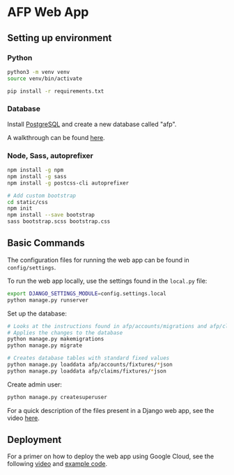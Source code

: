 # AFP Web App

## Setting up environment

### Python

```bash
python3 -m venv venv
source venv/bin/activate

pip install -r requirements.txt
```

### Database

Install [PostgreSQL](https://www.postgresql.org/download/) and create a new database called "afp".

A walkthrough can be found [here](https://www.digitalocean.com/community/tutorials/how-to-use-postgresql-with-your-django-application-on-ubuntu-20-04).

### Node, Sass, autoprefixer

```bash
npm install -g npm
npm install -g sass
npm install -g postcss-cli autoprefixer

# Add custom bootstrap
cd static/css
npm init
npm install --save bootstrap
sass bootstrap.scss bootstrap.css
```

## Basic Commands

The configuration files for running the web app can be found in `config/settings`.

To run the web app locally, use the settings found in the `local.py` file:

```bash
export DJANGO_SETTINGS_MODULE=config.settings.local
python manage.py runserver
```

Set up the database:

```bash
# Looks at the instructions found in afp/accounts/migrations and afp/claims/migrations
# Applies the changes to the database
python manage.py makemigrations
python manage.py migrate

# Creates database tables with standard fixed values
python manage.py loaddata afp/accounts/fixtures/*json
python manage.py loaddata afp/claims/fixtures/*json
```

Create admin user:

```bash
python manage.py createsuperuser
```

For a quick description of the files present in a Django web app, see the video [here](https://realpython.com/lessons/django-files/).

## Deployment

For a primer on how to deploy the web app using Google Cloud, see the following [video](https://www.youtube.com/watch?v=scdtpMBLT8A&ab_channel=GoogleCloudTech) and [example code](https://github.com/GoogleCloudPlatform/serverless-expeditions/tree/main/cloud-run-django-terraform).

